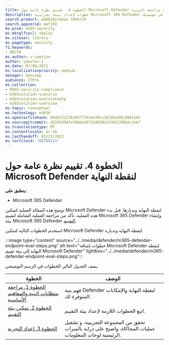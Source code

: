```yaml
---
title: الخطوة 4. تقييم نظرة عامة حول Microsoft Defender لنقطة النهاية، بما في ذلك مراجعة البنية
description: خطوات لإعداد بيئة تجريبية Microsoft 365 Defender تجريبية. اختبر تجربة كيفية تصميم حل الأمان لحماية الأجهزة والهوية والبيانات والتطبيقات في مؤسستك.
search.product: eADQiWindows 10XVcnh
search.appverid: met150
ms.prod: m365-security
ms.mktglfcycl: deploy
ms.sitesec: library
ms.pagetype: security
f1.keywords:
- NOCSH
ms.author: v-jweston
author: jweston-1
ms.date: 07/09/2021
ms.localizationpriority: medium
manager: dansimp
audience: ITPro
ms.collection:
- M365-security-compliance
- m365solution-scenario
- m365solution-evalutatemtp
- m365solution-overview
ms.topic: conceptual
ms.technology: m365d
ms.openlocfilehash: 05dbf222762837f2916a76cc5b183a99cd981101
ms.sourcegitcommit: d32654bdfaf08de45715dd362a7d42199bdc1ee7
ms.translationtype: MT
ms.contentlocale: ar-SA
ms.lasthandoff: 03/23/2022
ms.locfileid: "63755111"
---
```

# <a name="step-4-evaluate-microsoft-defender-for-endpoint-overview"></a>الخطوة 4. تقييم نظرة عامة حول Microsoft Defender لنقطة النهاية

**ينطبق على:**

- Microsoft 365 Defender


توضح هذه المقالة العملية لتمكين Microsoft Defender لنقطة النهاية وتديارها. قبل بدء هذه العملية، تأكد من مراجعة العملية الشاملة لتقييم Microsoft 365 Defender وإنشاء بيئة Microsoft 365 Defender [التقييم](eval-create-eval-environment.md).[](eval-overview.md) 
<br>

استخدم الخطوات التالية لتمكين Microsoft Defender لنقطة النهاية وتدياره.

:::image type="content" source="../../media/defender/m365-defender-endpoint-eval-steps.png" alt-text="خطوات إضافة Microsoft Defender لنقطة النهاية إلى بيئة تقييم Microsoft Defender" lightbox="../../media/defender/m365-defender-endpoint-eval-steps.png":::


يصف الجدول التالي الخطوات في الرسم التوضيحي.

 |الخطوة   |الوصف
|---------|---------|
| [الخطوة 1. مراجعة متطلبات البنية والمفاهيم الأساسية](eval-defender-endpoint-architecture.md)    | فهم بنية Defender لنقطة النهاية والإمكانات المتوفرة لك.       |
|[الخطوة 2. تمكين بيئة التقييم](eval-defender-endpoint-enable-eval.md)     |   اتبع الخطوات اللازمة لإعداد بيئة التقييم.      |
|[الخطوة 3. إعداد التجربة ](eval-defender-endpoint-pilot.md)    |    تحقق من المجموعة التجريبية، و تشغيل عمليات المحاكاة، واصبح على دراية بالميزات الرئيسية لوحات المعلومات. |
